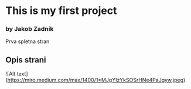 # This is my first project

### by Jakob Zadnik

Prva spletna stran

## Opis strani

![Alt text] (https://miro.medium.com/max/1400/1*MJgYIzYkSOSrHNe4PaJgyw.jpeg)
